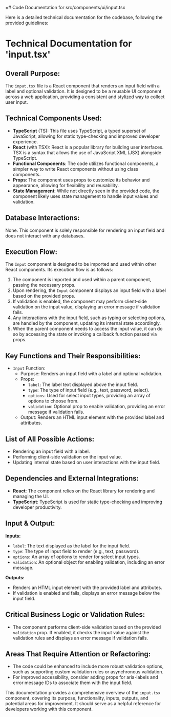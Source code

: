 =# Code Documentation for src/components/ui/input.tsx

Here is a detailed technical documentation for the codebase, following the provided guidelines:

# Technical Documentation for 'input.tsx' 

## Overall Purpose: 
The `input.tsx` file is a React component that renders an input field with a label and optional validation. It is designed to be a reusable UI component across a web application, providing a consistent and stylized way to collect user input. 

## Technical Components Used: 
- **TypeScript** (TS): This file uses TypeScript, a typed superset of JavaScript, allowing for static type-checking and improved developer experience. 
- **React** (with TSX): React is a popular library for building user interfaces. TSX is a syntax that allows the use of JavaScript XML (JSX) alongside TypeScript. 
- **Functional Components**: The code utilizes functional components, a simpler way to write React components without using class components. 
- **Props**: The component uses props to customize its behavior and appearance, allowing for flexibility and reusability. 
- **State Management**: While not directly seen in the provided code, the component likely uses state management to handle input values and validation. 

## Database Interactions: 
None. This component is solely responsible for rendering an input field and does not interact with any databases. 

## Execution Flow: 
The `Input` component is designed to be imported and used within other React components. Its execution flow is as follows: 
1. The component is imported and used within a parent component, passing the necessary props. 
2. Upon rendering, the `Input` component displays an input field with a label based on the provided props. 
3. If validation is enabled, the component may perform client-side validation on the input value, displaying an error message if validation fails. 
4. Any interactions with the input field, such as typing or selecting options, are handled by the component, updating its internal state accordingly. 
5. When the parent component needs to access the input value, it can do so by accessing the state or invoking a callback function passed via props. 

## Key Functions and Their Responsibilities: 
- `Input` Function: 
  - Purpose: Renders an input field with a label and optional validation. 
  - Props: 
    - `label`: The label text displayed above the input field. 
    - `type`: The type of input field (e.g., text, password, select). 
    - `options`: Used for select input types, providing an array of options to choose from. 
    - `validation`: Optional prop to enable validation, providing an error message if validation fails. 
  - Output: Renders an HTML input element with the provided label and attributes. 

## List of All Possible Actions: 
- Rendering an input field with a label. 
- Performing client-side validation on the input value. 
- Updating internal state based on user interactions with the input field. 

## Dependencies and External Integrations: 
- **React**: The component relies on the React library for rendering and managing the UI. 
- **TypeScript**: TypeScript is used for static type-checking and improving developer productivity. 

## Input & Output: 
**Inputs:**
- `label`: The text displayed as the label for the input field. 
- `type`: The type of input field to render (e.g., text, password). 
- `options`: An array of options to render for select input types. 
- `validation`: An optional object for enabling validation, including an error message. 

**Outputs:**
- Renders an HTML input element with the provided label and attributes. 
- If validation is enabled and fails, displays an error message below the input field. 

## Critical Business Logic or Validation Rules: 
- The component performs client-side validation based on the provided `validation` prop. If enabled, it checks the input value against the validation rules and displays an error message if validation fails. 

## Areas That Require Attention or Refactoring: 
- The code could be enhanced to include more robust validation options, such as supporting custom validation rules or asynchronous validation. 
- For improved accessibility, consider adding props for aria-labels and error message IDs to associate them with the input field. 

This documentation provides a comprehensive overview of the `input.tsx` component, covering its purpose, functionality, inputs, outputs, and potential areas for improvement. It should serve as a helpful reference for developers working with this component.

